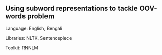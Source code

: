## Using subword representations to tackle OOV-words problem

Language: English, Bengali

Libraries: NLTK, Sentencepiece

Toolkit: RNNLM
